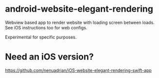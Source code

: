 # android-website-elegant-rendering

Webview based app to render website with loading screen between loads. See iOS instructions too for web configs.

Experimental for specific purposes. 

# Need an iOS version?
https://github.com/nenuadrian/iOS-website-elegant-rendering-swift-app 
